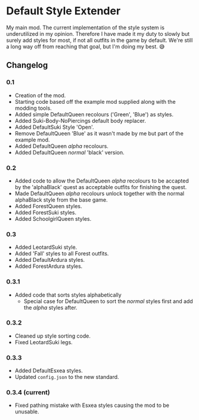 # Default Style Extender
My main mod.
The current implementation of the style system is underutilized in my opinion. Therefore I have made it my duty to slowly but surely add styles for most, if not all outfits in the game by default.
We're still a long way off from reaching that goal, but I'm doing my best. 😅

## Changelog
### 0.1
- Creation of the mod.
- Starting code based off the example mod supplied along with the modding tools.
- Added simple DefaultQueen recolours ('Green', 'Blue') as styles.
- Added Suki-Body-NoPiercings default body replacer.
- Added DefaultSuki Style 'Open'.
- Remove DefaultQueen 'Blue' as it wasn't made by me but part of the example mod.
- Added DefaultQueen _alpha_ recolours.
- Added DefaultQueen _normal_ 'black' version.

### 0.2
- Added code to allow the DefaultQueen _alpha_ recolours to be accapted by the 'alphaBlack' quest as acceptable outfits for finishing the quest.
- Made DefaultQueen _alpha_ recolours unlock together with the normal alphaBlack style from the base game.
- Added ForestQueen styles.
- Added ForestSuki styles.
- Added SchoolgirlQueen styles.

### 0.3
- Added LeotardSuki style.
- Added 'Fall' styles to all Forest outfits.
- Added DefaultArdura styles.
- Added ForestArdura styles.

### 0.3.1
- Added code that sorts styles alphabetically
    - Special case for DefaultQueen to sort the _normal_ styles first and add the _alpha_ styles after.

### 0.3.2
- Cleaned up style sorting code.
- Fixed LeotardSuki legs.

### 0.3.3
- Added DefaultEsxea styles.
- Updated `config.json` to the new standard.

### 0.3.4 (current)
- Fixed pathing mistake with Esxea styles causing the mod to be unusable.